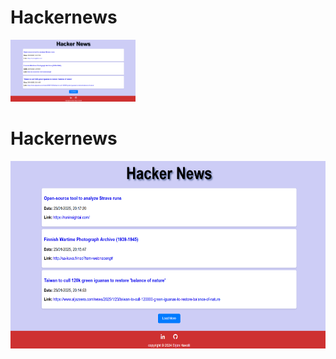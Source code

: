 # Hackernews 

<img src="Assets/Img/hackernews.png" width="200" heigth="300">

# Hackernews

<img src="Assets/Img/hackernews.png" width="600" height="300">
